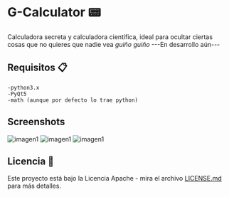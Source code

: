 # G-Calculator 📟
Calculadora secreta y calculadora científica, ideal para ocultar ciertas cosas que no quieres que nadie vea *guiño guiño*
---En desarrollo aún---

## Requisitos 📋
```
-python3.x
-PyQt5
-math (aunque por defecto lo trae python)

```
## Screenshots

![imagen1](https://github.com/CristianCala/G-Calculator/Screenshots/Calculator1.png)
![imagen1](https://github.com/CristianCala/G-Calculator/Screenshots/Calculator2.png)
![imagen1](https://github.com/CristianCala/G-Calculator/Screenshots/Calculator3.png)


## Licencia 📄

Este proyecto está bajo la Licencia Apache - mira el archivo [LICENSE.md](LICENSE) para más detalles.


